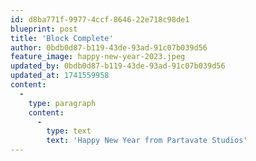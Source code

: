 ```yaml
---
id: d8ba771f-9977-4ccf-8646-22e718c98de1
blueprint: post
title: 'Block Complete'
author: 0bdb0d87-b119-43de-93ad-91c07b039d56
feature_image: happy-new-year-2023.jpeg
updated_by: 0bdb0d87-b119-43de-93ad-91c07b039d56
updated_at: 1741559958
content:
  -
    type: paragraph
    content:
      -
        type: text
        text: 'Happy New Year from Partavate Studios'
---
```

